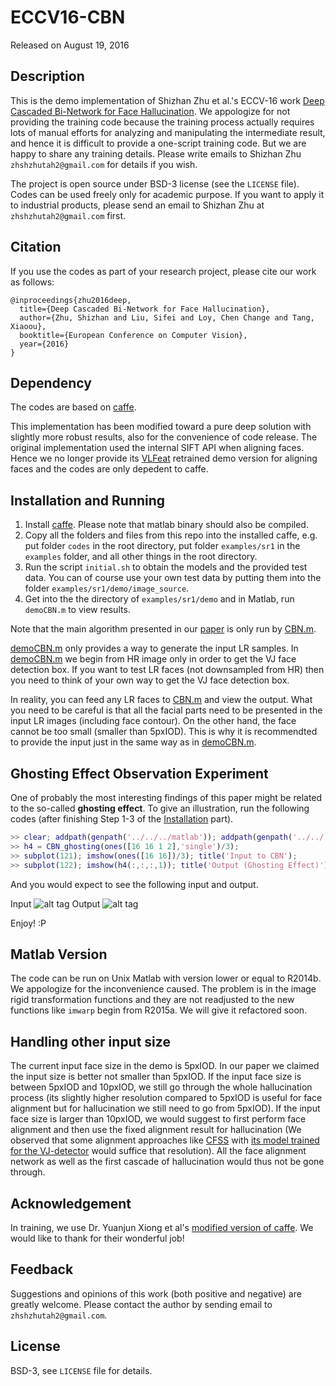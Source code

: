 # ECCV16-CBN

Released on August 19, 2016

## Description

This is the demo implementation of Shizhan Zhu et al.'s ECCV-16 work [Deep Cascaded Bi-Network for Face Hallucination](http://arxiv.org/pdf/1607.05046.pdf). We appologize for not providing the training code because the training process actually requires lots of manual efforts for analyzing and manipulating the intermediate result, and hence it is difficult to provide a one-script training code. But we are happy to share any training details. Please write emails to Shizhan Zhu `zhshzhutah2@gmail.com` for details if you wish.

The project is open source under BSD-3 license (see the `LICENSE` file). Codes can be used freely only for academic purpose. If you want to apply it to industrial products, please send an email to Shizhan Zhu at `zhshzhutah2@gmail.com` first.

## Citation
If you use the codes as part of your research project, please cite our work as follows:
```
@inproceedings{zhu2016deep,
  title={Deep Cascaded Bi-Network for Face Hallucination},
  author={Zhu, Shizhan and Liu, Sifei and Loy, Chen Change and Tang, Xiaoou},
  booktitle={European Conference on Computer Vision},
  year={2016}
}
```

## Dependency
The codes are based on [caffe](https://github.com/BVLC/caffe).

This implementation has been modified toward a pure deep solution with slightly more robust results, also for the convenience of code release. The original implementation used the internal SIFT API when aligning faces. Hence we no longer provide its [VLFeat](https://github.com/vlfeat/vlfeat) retrained demo version for aligning faces and the codes are only depedent to caffe.

## Installation and Running

1. Install [caffe](https://github.com/BVLC/caffe). Please note that matlab binary should also be compiled. 
2. Copy all the folders and files from this repo into the installed caffe, e.g. put folder `codes` in the root directory, put folder `examples/sr1` in the `examples` folder, and all other things in the root directory.
3. Run the script `initial.sh` to obtain the models and the provided test data. You can of course use your own test data by putting them into the folder `examples/sr1/demo/image_source`.
4. Get into the the directory of `examples/sr1/demo` and in Matlab, run `demoCBN.m` to view results.

Note that the main algorithm presented in our [paper](http://arxiv.org/pdf/1607.05046.pdf) is only run by [CBN.m](https://github.com/zhusz/ECCV16-CBN/blob/master/examples/sr1/demo/CBN.m).

[demoCBN.m](https://github.com/zhusz/ECCV16-CBN/blob/master/examples/sr1/demo/demoCBN.m) only provides a way to generate the input LR samples. In [demoCBN.m](https://github.com/zhusz/ECCV16-CBN/blob/master/examples/sr1/demo/demoCBN.m) we begin from HR image only in order to get the VJ face detection box. If you want to test LR faces (not downsampled from HR) then you need to think of your own way to get the VJ face detection box.

In reality, you can feed any LR faces to [CBN.m](https://github.com/zhusz/ECCV16-CBN/blob/master/examples/sr1/demo/CBN.m) and view the output. What you need to be careful is that all the facial parts need to be presented in the input LR images (including face contour). On the other hand, the face cannot be too small (smaller than 5pxIOD). This is why it is recommendted to provide the input just in the same way as in [demoCBN.m](https://github.com/zhusz/ECCV16-CBN/blob/master/examples/sr1/demo/demoCBN.m). 

## Ghosting Effect Observation Experiment

One of probably the most interesting findings of this paper might be related to the so-called **ghosting effect**. To give an illustration, run the following codes (after finishing Step 1-3 of the [Installation](https://github.com/zhusz/ECCV16-CBN#installation-and-running) part).

```matlab
>> clear; addpath(genpath('../../../matlab')); addpath(genpath('../../../codes'));
>> h4 = CBN_ghosting(ones([16 16 1 2],'single')/3);
>> subplot(121); imshow(ones([16 16])/3); title('Input to CBN');
>> subplot(122); imshow(h4(:,:,:,1)); title('Output (Ghosting Effect)');
```

And you would expect to see the following input and output.

Input 
![alt tag](https://github.com/zhusz/ECCV16-CBN/raw/master/A.png)
Output 
![alt tag](https://github.com/zhusz/ECCV16-CBN/raw/master/C.png)

Enjoy! :P

## Matlab Version
The code can be run on Unix Matlab with version lower or equal to R2014b. We appologize for the inconvenience caused. The problem is in the image rigid transformation functions and they are not readjusted to the new functions like `imwarp` begin from R2015a. We will give it refactored soon.

## Handling other input size
The current input face size in the demo is 5pxIOD. In our paper we claimed the input size is better not smaller than 5pxIOD. If the input face size is between 5pxIOD and 10pxIOD, we still go through the whole hallucination process (its slightly higher resolution compared to 5pxIOD is useful for face alignment but for hallucination we still need to go from 5pxIOD). If the input face size is larger than 10pxIOD, we would suggest to first perform face alignment and then use the fixed alignment result for hallucination (We observed that some alignment approaches like [CFSS](https://github.com/zhusz/CVPR15-CFSS) with [its model trained for the  VJ-detector](https://www.dropbox.com/s/jvoylj8tpgo6yj4/CFSS_Model_VJ.tar.gz) would suffice that resolution). All the face alignment network as well as the first cascade of hallucination would thus not be gone through.

## Acknowledgement

In training, we use Dr. Yuanjun Xiong et al's [modified version of caffe](https://github.com/yjxiong/caffe). We would like to thank for their wonderful job!

## Feedback
Suggestions and opinions of this work (both positive and negative) are greatly welcome. Please contact the author by sending email to `zhshzhutah2@gmail.com`.

## License
BSD-3, see `LICENSE` file for details.


